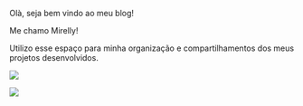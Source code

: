 Olà, seja bem vindo ao meu blog! 

Me chamo Mirelly!

Utilizo esse espaço para minha organização e compartilhamentos dos meus projetos desenvolvidos.

![](https://media1.tenor.com/m/f85Ob1hBl-QAAAAC/harley-quinn.gif)

![](https://media1.tenor.com/m/j5rPRPBwSOMAAAAd/cat-smacking-other-cat-cat.gif)
